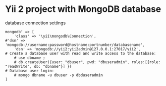 Yii 2 project with MongoDB database
============================  

database connection settings

	mongodb' => [  
		'class' => '\yii\mongodb\Connection',  
    #'dsn' => 'mongodb://username:password@hostname:portnumber/databasename',
		'dsn' => 'mongodb://yii2:yii2admin@127.0.0.1:27017/yii2',  
    # Create a database user with read and write access to the database:
		# use dbname ;   
		# db.createUser({user: "dbuser", pwd: "dbuseradmin", roles:[{role: "readWrite", db: "dbname"}] })  
    # Database user login:
		# mongo dbname -u dbuser -p dbduseradmin  
	]  
